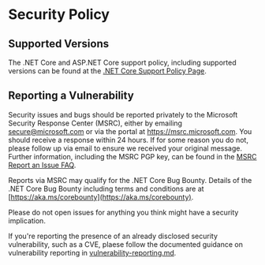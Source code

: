 # Security Policy

## Supported Versions

The .NET Core and ASP.NET Core support policy, including supported versions can be found at the [.NET Core Support Policy Page](https://dotnet.microsoft.com/platform/support/policy/dotnet-core).

## Reporting a Vulnerability

Security issues and bugs should be reported privately to the Microsoft Security Response Center (MSRC), either by emailing secure@microsoft.com or via the portal at https://msrc.microsoft.com.
You should receive a response within 24 hours. If for some reason you do not, please follow up via email to ensure we received your
original message. Further information, including the MSRC PGP key, can be found in the [MSRC Report an Issue FAQ](https://www.microsoft.com/en-us/msrc/faqs-report-an-issue).

Reports via MSRC may qualify for the .NET Core Bug Bounty. Details of the .NET Core Bug Bounty including terms and conditions are at [https://aka.ms/corebounty](https://aka.ms/corebounty).

Please do not open issues for anything you think might have a security implication.

If you're reporting the presence of an already disclosed security vulnerability, such as a CVE, plaese follow the documented guidance on vulnerability reporting in [vulnerability-reporting.md](https://github.com/dotnet/dotnet-docker/blob/main/documentation/vulnerability-reporting.md).
